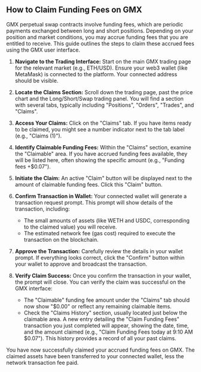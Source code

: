 ## How to Claim Funding Fees on GMX

GMX perpetual swap contracts involve funding fees, which are periodic payments exchanged between long and short positions. Depending on your position and market conditions, you may accrue funding fees that you are entitled to receive. This guide outlines the steps to claim these accrued fees using the GMX user interface.

1.  **Navigate to the Trading Interface:** Start on the main GMX trading page for the relevant market (e.g., ETH/USD). Ensure your web3 wallet (like MetaMask) is connected to the platform. Your connected address should be visible.

2.  **Locate the Claims Section:** Scroll down the trading page, past the price chart and the Long/Short/Swap trading panel. You will find a section with several tabs, typically including "Positions", "Orders", "Trades", and "Claims".

3.  **Access Your Claims:** Click on the "Claims" tab. If you have items ready to be claimed, you might see a number indicator next to the tab label (e.g., "Claims (1)").

4.  **Identify Claimable Funding Fees:** Within the "Claims" section, examine the "Claimable" area. If you have accrued funding fees available, they will be listed here, often showing the specific amount (e.g., "Funding fees +$0.07").

5.  **Initiate the Claim:** An active "Claim" button will be displayed next to the amount of claimable funding fees. Click this "Claim" button.

6.  **Confirm Transaction in Wallet:** Your connected wallet will generate a transaction request prompt. This prompt will show details of the transaction, including:
    *   The small amounts of assets (like WETH and USDC, corresponding to the claimed value) you will receive.
    *   The estimated network fee (gas cost) required to execute the transaction on the blockchain.

7.  **Approve the Transaction:** Carefully review the details in your wallet prompt. If everything looks correct, click the "Confirm" button within your wallet to approve and broadcast the transaction.

8.  **Verify Claim Success:** Once you confirm the transaction in your wallet, the prompt will close. You can verify the claim was successful on the GMX interface:
    *   The "Claimable" funding fee amount under the "Claims" tab should now show "$0.00" or reflect any remaining claimable items.
    *   Check the "Claims History" section, usually located just below the claimable area. A new entry detailing the "Claim Funding Fees" transaction you just completed will appear, showing the date, time, and the amount claimed (e.g., "Claim Funding Fees today at 9:10 AM $0.07"). This history provides a record of all your past claims.

You have now successfully claimed your accrued funding fees on GMX. The claimed assets have been transferred to your connected wallet, less the network transaction fee paid.